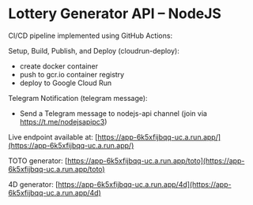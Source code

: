 # Lottery Generator API – NodeJS

CI/CD pipeline implemented using GitHub Actions:

Setup, Build, Publish, and Deploy (cloudrun-deploy):

- create docker container
- push to gcr.io container registry
- deploy to Google Cloud Run

Telegram Notification (telegram message):

- Send a Telegram message to nodejs-api channel (join via https://t.me/nodejsapipc3)

Live endpoint available at: [https://app-6k5xfijbqq-uc.a.run.app/](https://app-6k5xfijbqq-uc.a.run.app/)

TOTO generator: [https://app-6k5xfijbqq-uc.a.run.app/toto](https://app-6k5xfijbqq-uc.a.run.app/toto)

4D generator: [https://app-6k5xfijbqq-uc.a.run.app/4d](https://app-6k5xfijbqq-uc.a.run.app/4d)
